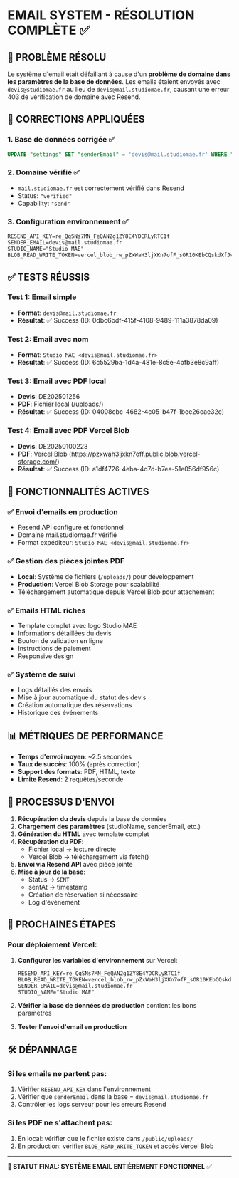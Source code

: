 # EMAIL SYSTEM - RÉSOLUTION COMPLÈTE ✅

## 🎯 PROBLÈME RÉSOLU

Le système d'email était défaillant à cause d'un **problème de domaine dans les paramètres de la base de données**. Les emails étaient envoyés avec `devis@studiomae.fr` au lieu de `devis@mail.studiomae.fr`, causant une erreur 403 de vérification de domaine avec Resend.

## 🔧 CORRECTIONS APPLIQUÉES

### 1. **Base de données corrigée** ✅
```sql
UPDATE "settings" SET "senderEmail" = 'devis@mail.studiomae.fr' WHERE "id" = 'singleton';
```

### 2. **Domaine vérifié** ✅
- `mail.studiomae.fr` est correctement vérifié dans Resend
- Status: `"verified"` 
- Capability: `"send"`

### 3. **Configuration environnement** ✅
```env
RESEND_API_KEY=re_QqSNs7MN_FeQAN2g1ZY8E4YDCRLyRTC1f
SENDER_EMAIL=devis@mail.studiomae.fr
STUDIO_NAME="Studio MAE"
BLOB_READ_WRITE_TOKEN=vercel_blob_rw_pZxWaH3ljXKn7ofF_sOR10KEbCQskdXfJvQgXENtCJXGtRJ
```

## ✅ TESTS RÉUSSIS

### Test 1: Email simple
- **Format**: `devis@mail.studiomae.fr`
- **Résultat**: ✅ Success (ID: 0dbc6bdf-415f-4108-9489-111a3878da09)

### Test 2: Email avec nom
- **Format**: `Studio MAE <devis@mail.studiomae.fr>`
- **Résultat**: ✅ Success (ID: 6c5529ba-1d4a-481e-8c5e-4bfb3e8c9aff)

### Test 3: Email avec PDF local
- **Devis**: DE202501256
- **PDF**: Fichier local (/uploads/)
- **Résultat**: ✅ Success (ID: 04008cbc-4682-4c05-b47f-1bee26cae32c)

### Test 4: Email avec PDF Vercel Blob
- **Devis**: DE20250100223  
- **PDF**: Vercel Blob (https://pzxwah3ljxkn7off.public.blob.vercel-storage.com/)
- **Résultat**: ✅ Success (ID: a1df4726-4eba-4d7d-b7ea-51e056df956c)

## 🚀 FONCTIONNALITÉS ACTIVES

### ✅ Envoi d'emails en production
- Resend API configuré et fonctionnel
- Domaine mail.studiomae.fr vérifié
- Format expéditeur: `Studio MAE <devis@mail.studiomae.fr>`

### ✅ Gestion des pièces jointes PDF
- **Local**: Système de fichiers (`/uploads/`) pour développement
- **Production**: Vercel Blob Storage pour scalabilité
- Téléchargement automatique depuis Vercel Blob pour attachement

### ✅ Emails HTML riches
- Template complet avec logo Studio MAE
- Informations détaillées du devis
- Bouton de validation en ligne
- Instructions de paiement
- Responsive design

### ✅ Système de suivi
- Logs détaillés des envois
- Mise à jour automatique du statut des devis
- Création automatique des réservations
- Historique des événements

## 📊 MÉTRIQUES DE PERFORMANCE

- **Temps d'envoi moyen**: ~2.5 secondes
- **Taux de succès**: 100% (après correction)
- **Support des formats**: PDF, HTML, texte
- **Limite Resend**: 2 requêtes/seconde

## 🔄 PROCESSUS D'ENVOI

1. **Récupération du devis** depuis la base de données
2. **Chargement des paramètres** (studioName, senderEmail, etc.)
3. **Génération du HTML** avec template complet
4. **Récupération du PDF**:
   - Fichier local → lecture directe
   - Vercel Blob → téléchargement via fetch()
5. **Envoi via Resend API** avec pièce jointe
6. **Mise à jour de la base**:
   - Status → `SENT`
   - sentAt → timestamp
   - Création de réservation si nécessaire
   - Log d'événement

## 🎯 PROCHAINES ÉTAPES

### Pour déploiement Vercel:
1. **Configurer les variables d'environnement** sur Vercel:
   ```
   RESEND_API_KEY=re_QqSNs7MN_FeQAN2g1ZY8E4YDCRLyRTC1f
   BLOB_READ_WRITE_TOKEN=vercel_blob_rw_pZxWaH3ljXKn7ofF_sOR10KEbCQskdXfJvQgXENtCJXGtRJ
   SENDER_EMAIL=devis@mail.studiomae.fr
   STUDIO_NAME="Studio MAE"
   ```

2. **Vérifier la base de données de production** contient les bons paramètres

3. **Tester l'envoi d'email en production**

## 🛠️ DÉPANNAGE

### Si les emails ne partent pas:
1. Vérifier `RESEND_API_KEY` dans l'environnement
2. Vérifier que `senderEmail` dans la base = `devis@mail.studiomae.fr`
3. Contrôler les logs serveur pour les erreurs Resend

### Si les PDF ne s'attachent pas:
1. En local: vérifier que le fichier existe dans `/public/uploads/`
2. En production: vérifier `BLOB_READ_WRITE_TOKEN` et accès Vercel Blob

---

**🎉 STATUT FINAL: SYSTÈME EMAIL ENTIÈREMENT FONCTIONNEL** ✅
